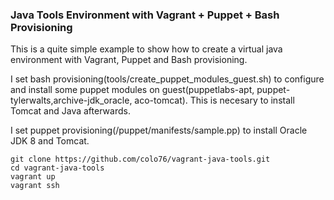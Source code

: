 ### Java Tools Environment with Vagrant + Puppet + Bash Provisioning

This is a quite simple example to show how to create a virtual java environment with Vagrant, Puppet and Bash provisioning.

I set bash provisioning(tools/create_puppet_modules_guest.sh) to configure and install some puppet modules on guest(puppetlabs-apt, puppet-tylerwalts,archive-jdk_oracle, aco-tomcat). This is necesary to install Tomcat and Java afterwards. 

I set puppet provisioning(/puppet/manifests/sample.pp) to install Oracle JDK 8 and Tomcat.

```{r, engine='bash', code_block_name} ...
git clone https://github.com/colo76/vagrant-java-tools.git
cd vagrant-java-tools
vagrant up
vagrant ssh 
```
